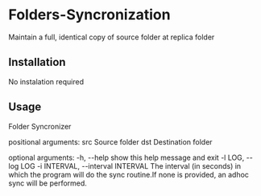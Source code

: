 # Folders-Syncronization
Maintain a full, identical copy of source folder at replica folder

## Installation

No instalation required

## Usage

Folder Syncronizer

positional arguments:
  src                   Source folder
  dst                   Destination folder

optional arguments:
  -h, --help            show this help message and exit
  -l LOG, --log LOG
  -i INTERVAL, --interval INTERVAL
                        The interval (in seconds) in which the program will do the sync routine.If none is provided, an adhoc sync will be performed.